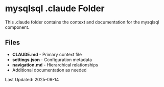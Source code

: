 # mysqlsql .claude Folder

This .claude folder contains the context and documentation for the mysqlsql component.

## Files

- **CLAUDE.md** - Primary context file
- **settings.json** - Configuration metadata
- **navigation.md** - Hierarchical relationships
- Additional documentation as needed

Last Updated: 2025-06-14
